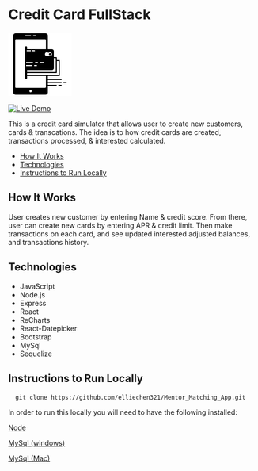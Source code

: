 # Credit Card FullStack 
<img src="./view/public/assets/cc_icon.png">

[![Live Demo](https://img.shields.io/badge/demo-online-green.svg)](http://www.mattmurnighan.com/) 

This is a credit card simulator that allows user to create new customers, cards & transcations. The idea is to how credit cards are created, transactions processed, & interested calculated. 


* [How It Works](#how-it-works)
* [Technologies](#Technologies)
* [Instructions to Run Locally](#Instructions)


## How It Works  

User creates new customer by entering Name & credit score. From there, user can create new cards by entering APR & credit limit. Then make transactions on each card, and see updated interested adjusted balances, and transactions history.

## Technologies
 * JavaScript 
  * Node.js  
  * Express  
  * React   
  * ReCharts
  * React-Datepicker
  * Bootstrap     
  * MySql
  * Sequelize     

## Instructions to Run Locally
```
  git clone https://github.com/elliechen321/Mentor_Matching_App.git
```
In order to run this locally you will need to have the following installed:

  [Node](https://nodejs.org/en/)

  [MySql (windows)](https://dev.mysql.com/downloads/workbench/)
  
  [MySql (Mac)](https://www.sequelpro.com/)

  

